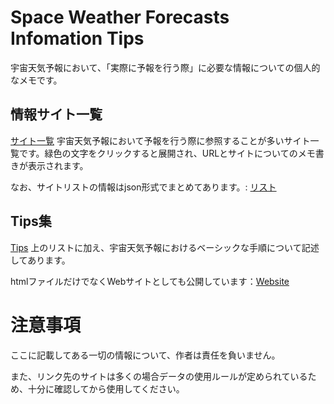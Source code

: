# Space Weather Forecasts Infomation Tips

宇宙天気予報において、「実際に予報を行う際」に必要な情報についての個人的なメモです。

## 情報サイト一覧
[サイト一覧](docs_info_lists/space_weather_info_lists.html)
宇宙天気予報において予報を行う際に参照することが多いサイト一覧です。緑色の文字をクリックすると展開され、URLとサイトについてのメモ書きが表示されます。

なお、サイトリストの情報はjson形式でまとめてあります。: [リスト](Datas/space_weather_info.json)

## Tips集
[Tips](docs_info_tips/space_weather_info.html)
上のリストに加え、宇宙天気予報におけるベーシックな手順について記述してあります。

htmlファイルだけでなくWebサイトとしても公開しています：[Website](https://butadiene.github.io/SpaceWeatherForecastsInfomationTips/)

# 注意事項
ここに記載してある一切の情報について、作者は責任を負いません。

また、リンク先のサイトは多くの場合データの使用ルールが定められているため、十分に確認してから使用してください。
